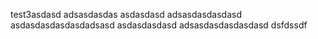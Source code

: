 test3asdasd
adsasdasdas
asdasdasd
adsasdasdasdasd
asdasdasdasdasdadsasd
asdasdasdasd
adsasdasdasdasdasd
dsfdssdf
